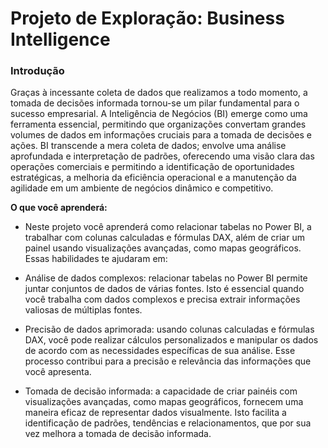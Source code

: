 # Projeto de Exploração: Business Intelligence

### Introdução

Graças à incessante coleta de dados que realizamos a todo momento, a tomada de decisões informada tornou-se um pilar fundamental para o sucesso empresarial. A Inteligência de Negócios (BI) emerge como uma ferramenta essencial, permitindo que organizações convertam grandes volumes de dados em informações cruciais para a tomada de decisões e ações. BI transcende a mera coleta de dados; envolve uma análise aprofundada e interpretação de padrões, oferecendo uma visão clara das operações comerciais e permitindo a identificação de oportunidades estratégicas, a melhoria da eficiência operacional e a manutenção da agilidade em um ambiente de negócios dinâmico e competitivo.

**O que você aprenderá:**

 - Neste projeto você aprenderá como relacionar tabelas no Power BI, a trabalhar com colunas calculadas e fórmulas DAX, além de criar um painel usando visualizações avançadas, como mapas geográficos. Essas habilidades te ajudaram em:

 - Análise de dados complexos: relacionar tabelas no Power BI permite juntar conjuntos de dados de várias fontes. Isto é essencial quando você trabalha com dados complexos e precisa extrair informações valiosas de múltiplas fontes.

 - Precisão de dados aprimorada: usando colunas calculadas e fórmulas DAX, você pode realizar cálculos personalizados e manipular os dados de acordo com as necessidades específicas de sua análise. Esse processo contribui para a precisão e relevância das informações que você apresenta.

 - Tomada de decisão informada: a capacidade de criar painéis com visualizações avançadas, como mapas geográficos, fornecem uma maneira eficaz de representar dados visualmente. Isto facilita a identificação de padrões, tendências e relacionamentos, que por sua vez melhora a tomada de decisão informada.

